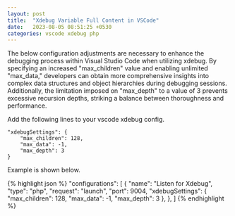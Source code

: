 ```yaml
---
layout: post
title:  "Xdebug Variable Full Content in VSCode"
date:   2023-08-05 08:51:25 +0530
categories: vscode xdebug php 
---
```


The below configuration adjustments are necessary to enhance the debugging process within Visual Studio Code when utilizing xdebug. By specifying an increased "max_children" value and enabling unlimited "max_data," developers can obtain more comprehensive insights into complex data structures and object hierarchies during debugging sessions. Additionally, the limitation imposed on "max_depth" to a value of 3 prevents excessive recursion depths, striking a balance between thoroughness and performance.

Add the following lines to your vscode xdebug config.

```
"xdebugSettings": {
    "max_children": 128,
    "max_data": -1,
    "max_depth": 3
}
```

Example is shown below.

{% highlight json %}
"configurations": [
    {
        "name": "Listen for Xdebug",
        "type": "php",
        "request": "launch",
        "port": 9004,
        "xdebugSettings": {
            "max_children": 128,
            "max_data": -1,
            "max_depth": 3
        },
    },
]
{% endhighlight %}